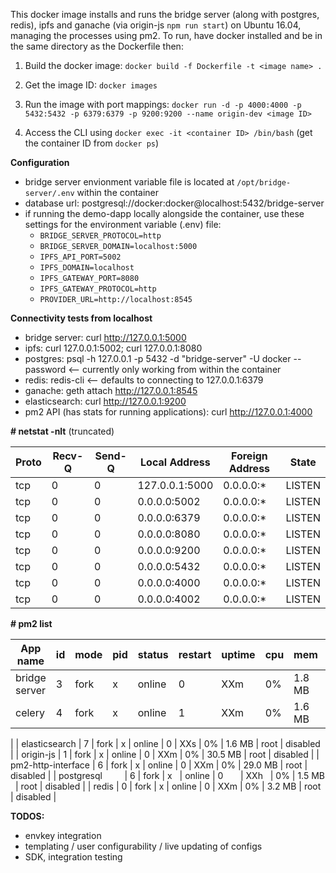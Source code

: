 This docker image installs and runs the bridge server (along with postgres, redis), ipfs and ganache (via origin-js `npm run start`) on Ubuntu 16.04, managing the processes using pm2. To run, have docker installed and be in the same directory as the Dockerfile then:

1. Build the docker image:
`docker build -f Dockerfile -t <image name> .`

2. Get the image ID:
`docker images`

3. Run the image with port mappings: `docker run -d -p 4000:4000 -p 5432:5432 -p 6379:6379 -p 9200:9200 --name origin-dev <image ID>`

4. Access the CLI using `docker exec -it <container ID> /bin/bash` (get the container ID from `docker ps`)


**Configuration**
- bridge server envionment variable file is located at `/opt/bridge-server/.env` within the container
- database url: postgresql://docker:docker@localhost:5432/bridge-server
- if running the demo-dapp locally alongside the container, use these settings for the environment variable (.env) file:
    - `BRIDGE_SERVER_PROTOCOL=http`
    - `BRIDGE_SERVER_DOMAIN=localhost:5000`
    - `IPFS_API_PORT=5002`
    - `IPFS_DOMAIN=localhost`
    - `IPFS_GATEWAY_PORT=8080`
    - `IPFS_GATEWAY_PROTOCOL=http`
    - `PROVIDER_URL=http://localhost:8545`

**Connectivity tests from localhost**
- bridge server: curl http://127.0.0.1:5000
- ipfs: curl 127.0.0.1:5002; curl 127.0.0.1:8080
- postgres:  psql -h 127.0.0.1 -p 5432 -d "bridge-server" -U docker --password <-- currently only working from within the container
- redis: redis-cli <-- defaults to connecting to 127.0.0.1:6379
- ganache: geth attach http://127.0.0.1:8545
- elasticsearch: curl http://127.0.0.1:9200
- pm2 API (has stats for running applications): curl http://127.0.0.1:4000

**\# netstat -nlt** (truncated)

|Proto  | Recv-Q |Send-Q |Local Address     |      Foreign Address      |   State      |
| ----- | ------ | ----- | ---------------- | ------------------------- | ------------ |
|tcp    |    0   |   0   | 127.0.0.1:5000   |       0.0.0.0:*           |    LISTEN    |
|tcp    |    0   |   0   | 0.0.0.0:5002     |       0.0.0.0:*           |    LISTEN    |
|tcp    |    0   |   0   | 0.0.0.0:6379     |       0.0.0.0:*           |    LISTEN    |
|tcp    |    0   |   0   | 0.0.0.0:8080     |       0.0.0.0:*           |    LISTEN    |
|tcp    |    0   |   0   | 0.0.0.0:9200     |       0.0.0.0:*           |    LISTEN    |
|tcp    |    0   |   0   | 0.0.0.0:5432     |       0.0.0.0:*           |    LISTEN    |
|tcp    |    0   |   0   | 0.0.0.0:4000     |       0.0.0.0:*           |    LISTEN    |
|tcp    |    0   |   0   | 0.0.0.0:4002     |       0.0.0.0:*           |    LISTEN    |

**\# pm2 list**

| App name           | id | mode | pid  | status | restart | uptime | cpu | mem        | user | watching |
| ------------------ | -- | ----- | ---- | ------ | ------- | ------ | ---- | ---------- | ---- | -------- |
| bridge server      | 3  | fork | x    | online | 0       | XXm    | 0%  | 1.8 MB    | root | disabled |
| celery             | 4  | fork | x    | online | 1       | XXm    | 0%  | 1.6 MB    | root | disabled |
|
| elasticsearch      | 7  | fork | x    | online | 0       | XXs    | 0%  | 1.6 MB     | root | disabled |
| origin-js          | 1  | fork | x    | online | 0       | XXm    | 0%  | 30.5 MB    | root | disabled |
| pm2-http-interface | 6  | fork | x    | online | 0       | XXm    | 0%  | 29.0 MB    | root | disabled |
| postgresql         | 6  | fork | x    | online | 0       | XXh    | 0%  | 1.5 MB     | root | disabled |
| redis              | 0  | fork | x    | online | 0       | XXm    | 0%  | 3.2 MB     | root | disabled |


**TODOS:**
- envkey integration
- templating / user configurability / live updating of configs
- SDK, integration testing
